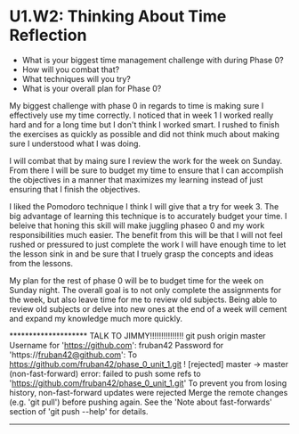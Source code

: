 # U1.W2: Thinking About Time Reflection

* What is your biggest time management challenge with during Phase 0? 
* How will you combat that? 
* What techniques will you try?
* What is your overall plan for Phase 0?


My biggest challenge with phase 0 in regards to time is making sure I effectively use my time correctly.  I noticed that in week 1 I worked really hard and for a long time  but I don't think I worked smart.  I rushed to finish the exercises as quickly as possible and did not think much about making sure I understood what I was doing.

I will combat that by maing sure I review the work for the week on Sunday.  From there I will be sure to budget my time to ensure that I can accomplish the objectives in a manner that maximizes my learning instead of just ensuring that I finish the objectives.

I liked the Pomodoro technique I think I will give that a try for week 3.  The big advantage of learning this technique is to accurately budget your time.  I beleive that honing this skill will make juggling phaseo 0 and my work responsibilities much easier.  The benefit from this will be that I will not feel rushed or pressured to just complete the work  I will have enough time to let the lesson sink in and be sure that I truely grasp the concepts and ideas from the lessons.

My plan for the rest of phase 0 will be to budget time for the week on Sunday night.  The overall goal is to not only complete the assignments for the week, but also leave time for me to review old subjects.  Being able to review old subjects or delve into new ones at the end of a week will cement and expand my knowledge much more quickly.   



********************  TALK TO JIMMY!!!!!!!!!!!!!!!
git push origin master
Username for 'https://github.com': fruban42
Password for 'https://fruban42@github.com': 
To https://github.com/fruban42/phase_0_unit_1.git
 ! [rejected]        master -> master (non-fast-forward)
error: failed to push some refs to 'https://github.com/fruban42/phase_0_unit_1.git'
To prevent you from losing history, non-fast-forward updates were rejected
Merge the remote changes (e.g. 'git pull') before pushing again.  See the
'Note about fast-forwards' section of 'git push --help' for details.
*************************   